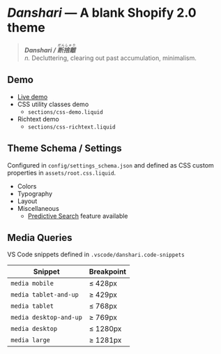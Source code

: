 # _Danshari_ — A blank Shopify 2.0 theme

> **_Danshari / <ruby>断捨離<rt>だんしゃり</rt></ruby>_**<br>
> _n._ Decluttering, clearing out past accumulation, minimalism.

## Demo
- [Live demo](https://human-dev.myshopify.com/)
- CSS utility classes demo
  - `sections/css-demo.liquid`
- Richtext demo
  - `sections/css-richtext.liquid`

## Theme Schema / Settings
Configured in `config/settings_schema.json` and defined as CSS custom properties in `assets/root.css.liquid`.

- Colors
- Typography
- Layout
- Miscellaneous
  - [Predictive Search](https://shopify.dev/api/ajax/reference/predictive-search) feature available

## Media Queries
VS Code snippets defined in `.vscode/danshari.code-snippets`

| Snippet | Breakpoint |
| - | - |
| `media mobile` | ≤ 428px |
| `media tablet-and-up` | ≥ 429px |
| `media tablet` | ≤ 768px |
| `media desktop-and-up` | ≥ 769px |
| `media desktop` | ≤ 1280px |
| `media large` | ≥ 1281px |

